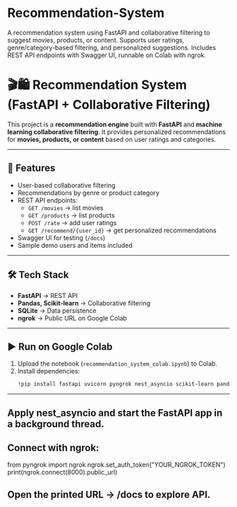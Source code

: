 # Recommendation-System
A recommendation system using FastAPI and collaborative filtering to suggest movies, products, or content. Supports user ratings, genre/category-based filtering, and personalized suggestions. Includes REST API endpoints with Swagger UI, runnable on Colab with ngrok.

# 🎬🛍 Recommendation System (FastAPI + Collaborative Filtering)

This project is a **recommendation engine** built with **FastAPI** and **machine learning collaborative filtering**. It provides personalized recommendations for **movies, products, or content** based on user ratings and categories.

---

## 🚀 Features
- User-based collaborative filtering
- Recommendations by genre or product category
- REST API endpoints:
  - `GET /movies` → list movies
  - `GET /products` → list products
  - `POST /rate` → add user ratings
  - `GET /recommend/{user_id}` → get personalized recommendations
- Swagger UI for testing (`/docs`)
- Sample demo users and items included

---

## 🛠 Tech Stack
- **FastAPI** → REST API
- **Pandas, Scikit-learn** → Collaborative filtering
- **SQLite** → Data persistence
- **ngrok** → Public URL on Google Colab

---

## ▶️ Run on Google Colab
1. Upload the notebook (`recommendation_system_colab.ipynb`) to Colab.  
2. Install dependencies:
   ```bash
   !pip install fastapi uvicorn pyngrok nest_asyncio scikit-learn pandas

---

## Apply nest_asyncio and start the FastAPI app in a background thread.
## Connect with ngrok:

from pyngrok import ngrok
ngrok.set_auth_token("YOUR_NGROK_TOKEN")
print(ngrok.connect(8000).public_url)

## Open the printed URL → /docs to explore API.
